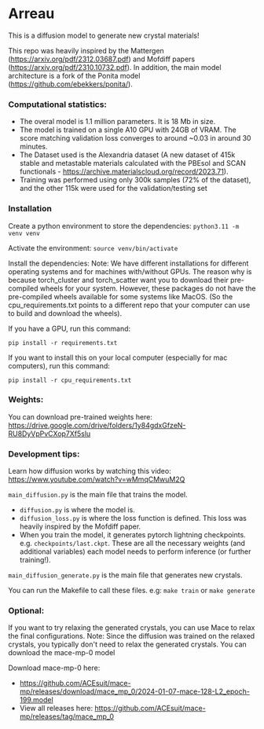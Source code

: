 # Arreau

This is a diffusion model to generate new crystal materials!

This repo was heavily inspired by the Mattergen (https://arxiv.org/pdf/2312.03687.pdf) and Mofdiff papers (https://arxiv.org/pdf/2310.10732.pdf). In addition, the main model architecture is a fork of the Ponita model (https://github.com/ebekkers/ponita/).

### Computational statistics:
- The overal model is 1.1 million parameters. It is 18 Mb in size.
- The model is trained on a single A10 GPU with 24GB of VRAM. The score matching validation loss converges to around ~0.03 in around 30 minutes.
- The Dataset used is the Alexandria dataset (A new dataset of 415k stable and metastable materials calculated with the PBEsol and SCAN functionals - https://archive.materialscloud.org/record/2023.71).
- Training was performed using only 300k samples (72% of the dataset), and the other 115k were used for the validation/testing set

### Installation

Create a python environment to store the dependencies:
`python3.11 -m venv venv`

Activate the environment:
`source venv/bin/activate`

Install the dependencies:
Note: We have different installations for different operating systems and for machines with/without GPUs.
The reason why is because torch_cluster and torch_scatter want you to download their pre-compiled wheels for your system. However, these packages do not have the pre-compiled wheels available for some systems like MacOS. (So the cpu_requirements.txt points to a different repo that your computer can use to build and download the wheels).

If you have a GPU, run this command:
```
pip install -r requirements.txt
```

If you want to install this on your local computer (especially for mac computers), run this command:
```
pip install -r cpu_requirements.txt
```

### Weights:

You can download pre-trained weights here: https://drive.google.com/drive/folders/1y84gdxGfzeN-RU8DyVpPvCXop7Xf5slu


### Development tips:
Learn how diffusion works by watching this video: https://www.youtube.com/watch?v=wMmqCMwuM2Q

`main_diffusion.py` is the main file that trains the model.
- `diffusion.py` is where the model is.
- `diffusion_loss.py` is where the loss function is defined. This loss was heavily inspired by the Mofdiff paper.
- When you train the model, it generates pytorch lightning checkpoints. e.g. `checkpoints/last.ckpt`. These are all the necessary weights (and additional variables) each model needs to perform inference (or further training!).

`main_diffusion_generate.py` is the main file that generates new crystals.

You can run the Makefile to call these files.
e.g: `make train` or `make generate`

### Optional:

If you want to try relaxing the generated crystals, you can use Mace to relax the final configurations.
Note: Since the diffusion was trained on the relaxed crystals, you typically don't need to relax the generated crystals.
You can download the mace-mp-0 model

Download mace-mp-0 here:
- https://github.com/ACEsuit/mace-mp/releases/download/mace_mp_0/2024-01-07-mace-128-L2_epoch-199.model
- View all releases here: https://github.com/ACEsuit/mace-mp/releases/tag/mace_mp_0